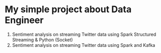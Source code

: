 # My simple project about Data Engineer
1. Sentiment analysis on streaming Twitter data using Spark Structured Streaming & Python (Socket)
2. Sentiment analysis on streaming Twitter data using Spark and Kafka
